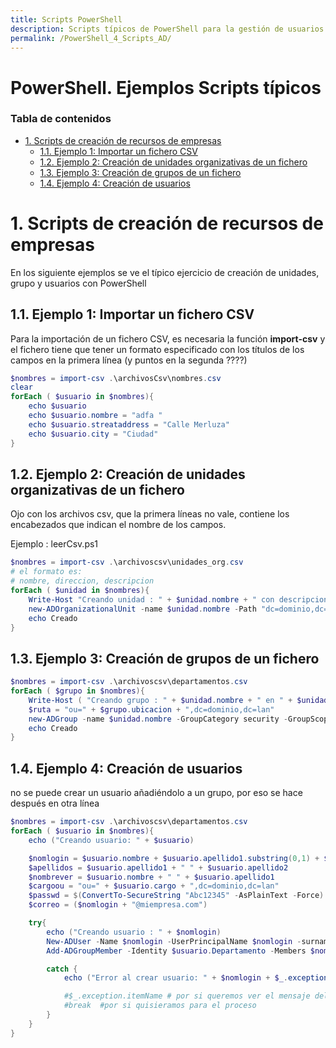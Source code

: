 ```yaml
---
title: Scripts PowerShell
description: Scripts típicos de PowerShell para la gestión de usuarios y grupos en dominios Windows
permalink: /PowerShell_4_Scripts_AD/
---
```


<h1>PowerShell. Ejemplos Scripts típicos</h1>

<h3>Tabla de contenidos</h3>

- [1. Scripts de creación de recursos de empresas](#1-scripts-de-creación-de-recursos-de-empresas)
  - [1.1. Ejemplo 1: Importar un fichero CSV](#11-ejemplo-1-importar-un-fichero-csv)
  - [1.2. Ejemplo 2: Creación de unidades organizativas de un fichero](#12-ejemplo-2-creación-de-unidades-organizativas-de-un-fichero)
  - [1.3. Ejemplo 3: Creación de grupos de un fichero](#13-ejemplo-3-creación-de-grupos-de-un-fichero)
  - [1.4. Ejemplo 4: Creación de usuarios](#14-ejemplo-4-creación-de-usuarios)



# 1. Scripts de creación de recursos de empresas
En los siguiente ejemplos se ve el típico ejercicio de creación de unidades, grupo y usuarios con PowerShell

## 1.1. Ejemplo 1: Importar un fichero CSV
Para la importación de un fichero CSV, es necesaria la función **import-csv** y el fichero tiene que tener un formato especificado con los títulos de los campos en la primera línea (y puntos en la segunda ????)
```powershell
$nombres = import-csv .\archivosCsv\nombres.csv
clear
forEach ( $usuario in $nombres){
    echo $usuario
    echo $usuario.nombre = "adfa "
    echo $usuario.streataddress = "Calle Merluza"
    echo $usuario.city = "Ciudad"
}
```

## 1.2. Ejemplo 2: Creación de unidades organizativas de un fichero 

Ojo con los archivos csv, que la primera líneas no vale, contiene los encabezados que indican el nombre de los campos.

Ejemplo : leerCsv.ps1

```powershell
$nombres = import-csv .\archivoscsv\unidades_org.csv
# el formato es:
# nombre, direccion, descripcion
forEach ( $unidad in $nombres){
    Write-Host "Creando unidad : " + $unidad.nombre + " con descripcion " + $unidad.descripcion
    new-ADOrganizationalUnit -name $unidad.nombre -Path "dc=dominio,dc=curso" -description $unidad.descripcion
    echo Creado
}
```

## 1.3. Ejemplo 3: Creación de grupos de un fichero 
```powershell
$nombres = import-csv .\archivoscsv\departamentos.csv
forEach ( $grupo in $nombres){
    Write-Host ( "Creando grupo : " + $unidad.nombre + " en " + $unidad.ubicacion)
    $ruta = "ou=" + $grupo.ubicacion + ",dc=dominio,dc=lan"
    new-ADGroup -name $unidad.nombre -GroupCategory security -GroupScope Global  -Path "dc=dominio,dc=curso" -description $unidad.descripcion $ruta
    echo Creado
}
```

## 1.4. Ejemplo 4: Creación de usuarios 
no se puede crear un usuario añadiéndolo a un grupo, por eso se hace después en otra línea
```powershell
$nombres = import-csv .\archivoscsv\departamentos.csv
forEach ( $usuario in $nombres){
    echo ("Creando usuario: " + $usuario)

    $nomlogin = $usuario.nombre + $usuario.apellido1.substring(0,1) + $usuario.apellido2.substring(0,1)
    $apellidos = $usuario.apellido1 + " " + $usuario.apellido2
    $nombrever = $usuario.nombre + " " + $usuario.apellido1
    $cargoou = "ou=" + $usuario.cargo + ",dc=dominio,dc=lan"
    $passwd = $(ConvertTo-SecureString "Abc12345" -AsPlainText -Force)
    $correo = ($nomlogin + "@miempresa.com")

    try{
        echo ("Creando usuario : " + $nomlogin)
        New-ADUser -Name $nomlogin -UserPrincipalName $nomlogin -surname $apellidos -GivenName $usuario.nombre -DisplayName $nombrever -AccountPassword $passwd -path $cargoou -Enabled $true -ChangePasswordAtLogon:$true -Department -city "Alcoi" -eMailAddress $correo
        Add-ADGroupMember -Identity $usuario.Departamento -Members $nomlogin

        catch {
            echo ("Error al crear usuario: " + $nomlogin + $_.exception.message ) + " : " >> ficErrores.log

            #$_.exception.itemName # por si queremos ver el mensaje del error
            #break  #por si quisieramos para el proceso
        }
    }
}
```

```
